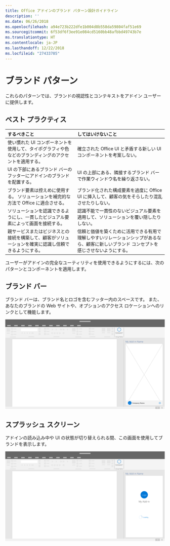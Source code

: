 ```yaml
---
title: Office アドインのブランド パターン設計ガイドライン
description: ''
ms.date: 06/26/2018
ms.openlocfilehash: a94e723b222dfe1b004d8b558da59804faf51e69
ms.sourcegitcommit: 6f53df6f3ee91e084cd5160bb48afbbd49743b7e
ms.translationtype: HT
ms.contentlocale: ja-JP
ms.lasthandoff: 12/22/2018
ms.locfileid: "27433705"
---
```

# <a name="branding-patterns"></a>ブランド パターン

これらのパターンでは、ブランドの視認性とコンテキストをアドイン ユーザーに提供します。 

## <a name="best-practices"></a>ベスト プラクティス

|するべきこと |してはいけないこと|
|:---- |:----|
| 使い慣れた UI コンポーネントを使用して、タイポグラフィや色などのブランディングのアクセントを適用する。 | 確立された Office UI と矛盾する新しい UI コンポーネントを考案しない。 | 
| UI の下部にあるブランド バーのフッターにアドインのブランドを配置する。 | UI の上部にある、隣接するブランド バーで作業ウィンドウ名を繰り返さない。 |
| ブランド要素は控えめに使用する。 ソリューションを補完的な方法で Office に適合させる。 | ブランド化された構成要素を過度に Office UI に挿入して、顧客の気をそらしたり混乱させたりしない。 |
| ソリューションを認識できるようにし、一貫したビジュアル要素によって画面を接続する。 | 認識不能で一貫性のないビジュアル要素を適用して、ソリューションを覆い隠したりしない。 |
| 親サービスまたはビジネスとの接続を構築して、顧客がソリューションを確実に認識し信頼できるようにする。 | 信頼と価値を築くために活用できる有用で理解しやすいリレーションシップがあるなら、顧客に新しいブランド コンセプトを感じさせないようにする。 |


ユーザーがアドインの完全なユーティリティを使用できるようにするには、次のパターンとコンポーネントを適用します。


## <a name="brand-bar"></a>ブランド バー

ブランド バーは、ブランド名とロゴを含むフッター内のスペースです。 また、あなたのブランドの Web サイトや、オプションのアクセス ロケーションへのリンクとして機能します。

![ブランド バー - デスクトップ作業ウィンドウの仕様](../images/add-in-brand-bar.png)

## <a name="splash-screen"></a>スプラッシュ スクリーン

アドインの読み込み中や UI の状態が切り替えられる間、この画面を使用してブランドを表示します。

![ブランド スプラッシュ スクリーン - デスクトップ作業ウィンドウの仕様](../images/add-in-splash-screen.png)